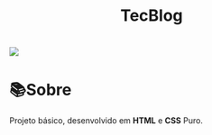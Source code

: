 <h1 align = "center">
    TecBlog
</h1>

<h1>
    <img src = "public/apresentacao.gif">
</h1>

# 📚Sobre
Projeto básico, desenvolvido em **HTML** e **CSS** Puro.
